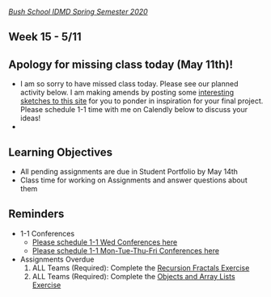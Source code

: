 [_Bush School IDMD Spring Semester 2020_](https://chandrunarayan.github.io/idmd/)

## Week 15 - 5/11

## Apology for missing class today (May 11th)!
* I am so sorry to have missed class today. Please see our planned activity below. I am making amends by posting some [interesting sketches to this site](plan/inspiration.md) for you to ponder in inspiration for your final project.  Please schedule 1-1 time with me on Calendly below to discuss your ideas!
* 

## Learning Objectives
* All pending assignments are due in Student Portfolio by May 14th
* Class time for working on Assignments and answer questions about them

## Reminders
* 1-1 Conferences
    *    [Please schedule 1-1 Wed Conferences here](https://calendly.com/chandru-narayan/conf_wed_idmd_a_block)
    *    [Please schedule 1-1 Mon-Tue-Thu-Fri Conferences here](https://calendly.com/chandru-narayan/conf_montuethufri)
* Assignments Overdue
    1.    ALL Teams (Required): Complete the [Recursion Fractals Exercise](https://bush.myschoolapp.com/app/faculty#assignmentdetail/12657985/20838266/0/academicclass--109608285--0--assignments)
    1.    ALL Teams (Required): Complete the [Objects and Array Lists Exercise](https://bush.myschoolapp.com/app/faculty#assignmentdetail/12763849/21036259/0/academicclass--109608285--0--assignments)

